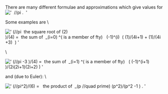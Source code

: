 There are many different formulae and approximations which give values
for !['  //pi .  '](../dictionary/equation_images/1542.4..png)

Some examples are \\

![' (//pi  the square root of (2)
)/(4) =  the sum of  \_(i=0) \^( is a member of fty)   (-1)\^(i)  ( (1)/(4i+1) + (1)/(4i+3)  ) '](../dictionary/equation_images/1542.1..png)

\\

![' (//pi -3 )/(4) =  the sum of  \_(i=1) \^( is a member of fty)   (
(-1)\^(i+1) )/(2i(2i+1)(2i+2)
) '](../dictionary/equation_images/1542.2..png)

and (due to Euler): \\

![' (//pi\^2)/(6) =   the product of  \_(p //quad prime) (p\^2)/(p\^2 -1 ) . '](../dictionary/equation_images/1542.3..png)
